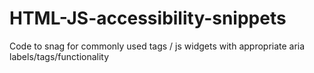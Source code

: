 # HTML-JS-accessibility-snippets
Code to snag for commonly used tags / js widgets with appropriate aria labels/tags/functionality 
